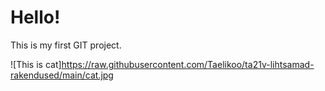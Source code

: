 # Hello!

This is my first GIT project.

![This is cat]https://raw.githubusercontent.com/Taelikoo/ta21v-lihtsamad-rakendused/main/cat.jpg